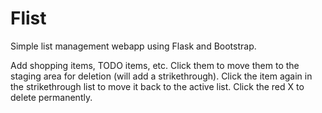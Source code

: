# Flist

Simple list management webapp using Flask and Bootstrap.

Add shopping items, TODO items, etc.
Click them to move them to the staging area for deletion (will add a strikethrough).
Click the item again in the strikethrough list to move it back to the active list.
Click the red X to delete permanently.